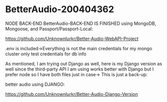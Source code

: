 
# BetterAudio-200404362
NODE BACK-END BetterAudio-BACK-END IS FINISHED using MongoDB, Mongoose, and Passport/Passport-Local:

https://github.com/Unknownlurkr/Better-Audio-WebAPI-Project


.env is included->Everything is not the main credentials for my mongo cluster only test credentials for db info


As mentioned, I am trying out Django as well, here is my Django version as well since the third-party API I am using works better with Django but I prefer node so I have both files just in case-> This is just a back-up:

better audio using DJANGO:

https://github.com/Unknownlurkr/Better-Audio-Django-Version



